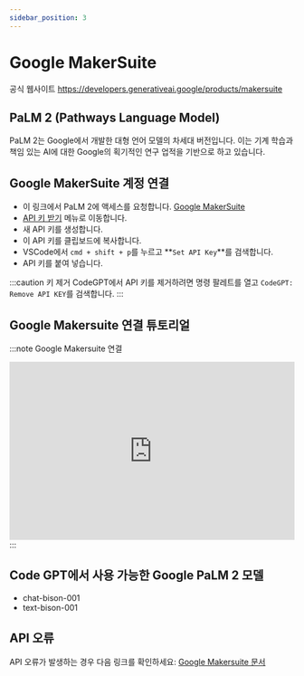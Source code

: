 ```yaml
---
sidebar_position: 3
---
```


# Google MakerSuite
공식 웹사이트 https://developers.generativeai.google/products/makersuite

## PaLM 2 (Pathways Language Model)
PaLM 2는 Google에서 개발한 대형 언어 모델의 차세대 버전입니다. 이는 기계 학습과 책임 있는 AI에 대한 Google의 획기적인 연구 업적을 기반으로 하고 있습니다.

## Google MakerSuite 계정 연결
- 이 링크에서 PaLM 2에 액세스를 요청합니다. [Google MakerSuite](https://makersuite.google.com/)
- [API 키 받기](https://makersuite.google.com/app/apikey) 메뉴로 이동합니다.
- 새 API 키를 생성합니다.
- 이 API 키를 클립보드에 복사합니다.
- VSCode에서 ```cmd + shift + p```를 누르고 **`Set API Key`**를 검색합니다.
- API 키를 붙여 넣습니다.

:::caution 키 제거
CodeGPT에서 API 키를 제거하려면 명령 팔레트를 열고 `CodeGPT: Remove API KEY`를 검색합니다.
:::

## Google Makersuite 연결 튜토리얼
:::note Google Makersuite 연결
<iframe width="100%" height="315" src="https://www.youtube.com/embed/1u8rIO7UEjs?si=t4OTbGmyeOEVE-PB" title="YouTube video player" frameborder="0" allow="accelerometer; autoplay; clipboard-write; encrypted-media; gyroscope; picture-in-picture; web-share" allowfullscreen></iframe>
:::

## Code GPT에서 사용 가능한 Google PaLM 2 모델
- chat-bison-001
- text-bison-001

## API 오류
API 오류가 발생하는 경우 다음 링크를 확인하세요: [Google Makersuite 문서](https://developers.generativeai.google/api/rest/generativelanguage)
